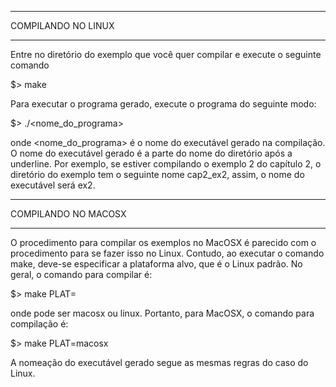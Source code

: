 *******************
COMPILANDO NO LINUX
*******************

Entre no diretório do exemplo que você quer compilar e execute o seguinte comando

$> make

Para executar o programa gerado, execute o programa do seguinte modo:

$> ./<nome_do_programa>

onde <nome_do_programa> é o nome do executável gerado na compilação. O nome do executável gerado é a parte do nome do diretório após a underline. Por exemplo, se estiver compilando o exemplo 2 do capítulo 2, o diretório do exemplo tem o seguinte nome cap2_ex2, assim, o nome do executável será ex2.


*********************
COMPILANDO NO MACOSX
*********************

O procedimento para compilar os exemplos no MacOSX é parecido com o procedimento para se fazer isso no Linux. Contudo, ao executar o comando make, deve-se especificar a plataforma alvo, que é o Linux padrão. No geral, o comando para compilar é:

$> make PLAT=<PLATAFORMA>

onde <PLATAFORMA> pode ser macosx ou linux. Portanto, para MacOSX, o comando para compilação é:

$> make PLAT=macosx

A nomeação do executável gerado segue as mesmas regras do caso do Linux.
